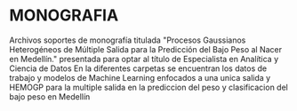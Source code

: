 # MONOGRAFIA
Archivos soportes de monografía titulada "Procesos Gaussianos Heterogéneos de Múltiple Salida para la Predicción del Bajo Peso al Nacer en Medellín." 
presentada para optar al título de Especialista en Analítica y Ciencia de Datos
En la diferentes carpetas se encuentran los datos de trabajo y modelos de Machine Learning enfocados a una unica salida y HEMOGP para la multiple salida en la prediccion del 
peso y clasificacion del bajo peso en Medellín
